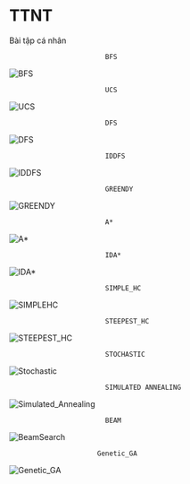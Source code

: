# TTNT
Bài tập cá nhân

                            BFS 

![BFS](https://github.com/Shiro74-coder/TTNT/blob/main/BFS.gif)

                            UCS 

![UCS](https://github.com/Shiro74-coder/TTNT/blob/main/UCS.gif)

                            DFS 

![DFS](https://github.com/Shiro74-coder/TTNT/blob/main/DFS.gif)

                            IDDFS 

![IDDFS](https://github.com/Shiro74-coder/TTNT/blob/main/IDDFS.gif)

                            GREENDY 

![GREENDY](https://github.com/Shiro74-coder/TTNT/blob/main/Greendy.gif)

                            A*

![A*](https://github.com/Shiro74-coder/TTNT/blob/main/Astar.gif)

                            IDA*

![IDA*](https://github.com/Shiro74-coder/TTNT/blob/main/IDAstar.gif)

                            SIMPLE_HC

![SIMPLEHC](https://github.com/Shiro74-coder/TTNT/blob/main/SimpleHC.gif)

                            STEEPEST_HC

![STEEPEST_HC](https://github.com/Shiro74-coder/TTNT/blob/main/SteepestHC.gif)

                            STOCHASTIC
![Stochastic](https://github.com/Shiro74-coder/TTNT/blob/main/Stochastic.gif)

                            SIMULATED ANNEALING
![Simulated_Annealing](https://github.com/Shiro74-coder/TTNT/blob/main/Simulated_Annealing.gif)

                            BEAM 
![BeamSearch](https://github.com/Shiro74-coder/TTNT/blob/main/BeamSearch.gif)

                          Genetic_GA
![Genetic_GA](https://github.com/Shiro74-coder/TTNT/blob/main/Genetic_GA.gif)
